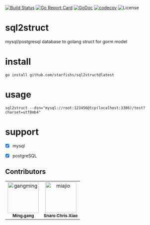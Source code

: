[![Build Status](https://travis-ci.org/gangming/sql2struct.svg?branch=main)](https://travis-ci.org/gangming/sql2struct)
[![Go Report Card](https://goreportcard.com/badge/github.com/gangming/sql2struct)](https://goreportcard.com/report/github.com/gangming/sql2struct)
[![GoDoc](https://godoc.org/github.com/gangming/sql2struct?status.svg)](https://godoc.org/github.com/gangming/sql2struct)
[![codecov](https://codecov.io/gh/gangming/sql2struct/branch/main/graph/badge.svg)](https://codecov.io/gh/gangming/sql2struct)
![License](https://img.shields.io/badge/license-GPL-blue.svg)
# sql2struct
mysql/postgresql database to golang struct for gorm model

# install
```shell
go install github.com/starfishs/sql2struct@latest
```



# usage
```shell
sql2struct --dsn="mysql://root:123456@tcp(localhost:3306)/test?charset=utf8mb4"
```

#  support
- [x] mysql
- [x] postgreSQL


## Contributors

<!-- readme: contributors -start -->
<table>
<tr>
    <td align="center">
        <a href="https://github.com/starfishs">
            <img src="https://avatars.githubusercontent.com/u/15102743?v=4" width="100;" alt="gangming"/>
            <br />
            <sub><b>Ming.gang</b></sub>
        </a>
    </td>
    <td align="center">
        <a href="https://github.com/miajio">
            <img src="https://avatars.githubusercontent.com/u/22339709?v=4" width="100;" alt="miajio"/>
            <br />
            <sub><b>Snaro Chris Xiao</b></sub>
        </a>
    </td></tr>
</table>
<!-- readme: contributors -end -->
